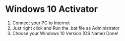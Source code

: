 # Windows 10 Activator
1. Connect your PC to Internet
2. Just right click and Run the .bat file as Administrator
3. Choose your Windows 10 Version (OS Name)
Done!
